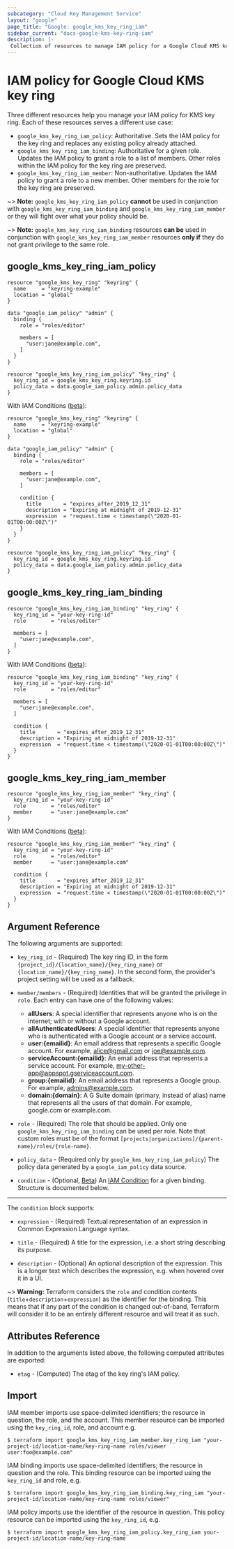 ```yaml
---
subcategory: "Cloud Key Management Service"
layout: "google"
page_title: "Google: google_kms_key_ring_iam"
sidebar_current: "docs-google-kms-key-ring-iam"
description: |-
 Collection of resources to manage IAM policy for a Google Cloud KMS key ring.
---
```


# IAM policy for Google Cloud KMS key ring

Three different resources help you manage your IAM policy for KMS key ring. Each of these resources serves a different use case:

* `google_kms_key_ring_iam_policy`: Authoritative. Sets the IAM policy for the key ring and replaces any existing policy already attached.
* `google_kms_key_ring_iam_binding`: Authoritative for a given role. Updates the IAM policy to grant a role to a list of members. Other roles within the IAM policy for the key ring are preserved.
* `google_kms_key_ring_iam_member`: Non-authoritative. Updates the IAM policy to grant a role to a new member. Other members for the role for the key ring are preserved.

~> **Note:** `google_kms_key_ring_iam_policy` **cannot** be used in conjunction with `google_kms_key_ring_iam_binding` and `google_kms_key_ring_iam_member` or they will fight over what your policy should be.

~> **Note:** `google_kms_key_ring_iam_binding` resources **can be** used in conjunction with `google_kms_key_ring_iam_member` resources **only if** they do not grant privilege to the same role.

## google\_kms\_key\_ring\_iam\_policy

```hcl
resource "google_kms_key_ring" "keyring" {
  name     = "keyring-example"
  location = "global"
}

data "google_iam_policy" "admin" {
  binding {
    role = "roles/editor"

    members = [
      "user:jane@example.com",
    ]
  }
}

resource "google_kms_key_ring_iam_policy" "key_ring" {
  key_ring_id = google_kms_key_ring.keyring.id
  policy_data = data.google_iam_policy.admin.policy_data
}
```

With IAM Conditions ([beta](https://terraform.io/docs/providers/google/provider_versions.html)):

```hcl
resource "google_kms_key_ring" "keyring" {
  name     = "keyring-example"
  location = "global"
}

data "google_iam_policy" "admin" {
  binding {
    role = "roles/editor"

    members = [
      "user:jane@example.com",
    ]

    condition {
      title       = "expires_after_2019_12_31"
      description = "Expiring at midnight of 2019-12-31"
      expression  = "request.time < timestamp(\"2020-01-01T00:00:00Z\")"
    }
  }
}

resource "google_kms_key_ring_iam_policy" "key_ring" {
  key_ring_id = google_kms_key_ring.keyring.id
  policy_data = data.google_iam_policy.admin.policy_data
}
```

## google\_kms\_key\_ring\_iam\_binding

```hcl
resource "google_kms_key_ring_iam_binding" "key_ring" {
  key_ring_id = "your-key-ring-id"
  role        = "roles/editor"

  members = [
    "user:jane@example.com",
  ]
}
```

With IAM Conditions ([beta](https://terraform.io/docs/providers/google/provider_versions.html)):

```hcl
resource "google_kms_key_ring_iam_binding" "key_ring" {
  key_ring_id = "your-key-ring-id"
  role        = "roles/editor"

  members = [
    "user:jane@example.com",
  ]

  condition {
    title       = "expires_after_2019_12_31"
    description = "Expiring at midnight of 2019-12-31"
    expression  = "request.time < timestamp(\"2020-01-01T00:00:00Z\")"
  }
}
```

## google\_kms\_key\_ring\_iam\_member

```hcl
resource "google_kms_key_ring_iam_member" "key_ring" {
  key_ring_id = "your-key-ring-id"
  role        = "roles/editor"
  member      = "user:jane@example.com"
}
```

With IAM Conditions ([beta](https://terraform.io/docs/providers/google/provider_versions.html)):

```hcl
resource "google_kms_key_ring_iam_member" "key_ring" {
  key_ring_id = "your-key-ring-id"
  role        = "roles/editor"
  member      = "user:jane@example.com"

  condition {
    title       = "expires_after_2019_12_31"
    description = "Expiring at midnight of 2019-12-31"
    expression  = "request.time < timestamp(\"2020-01-01T00:00:00Z\")"
  }
}
```

## Argument Reference

The following arguments are supported:

* `key_ring_id` - (Required) The key ring ID, in the form
    `{project_id}/{location_name}/{key_ring_name}` or
    `{location_name}/{key_ring_name}`. In the second form, the provider's
    project setting will be used as a fallback.

* `member/members` - (Required) Identities that will be granted the privilege in `role`.
  Each entry can have one of the following values:
  * **allUsers**: A special identifier that represents anyone who is on the internet; with or without a Google account.
  * **allAuthenticatedUsers**: A special identifier that represents anyone who is authenticated with a Google account or a service account.
  * **user:{emailid}**: An email address that represents a specific Google account. For example, alice@gmail.com or joe@example.com.
  * **serviceAccount:{emailid}**: An email address that represents a service account. For example, my-other-app@appspot.gserviceaccount.com.
  * **group:{emailid}**: An email address that represents a Google group. For example, admins@example.com.
  * **domain:{domain}**: A G Suite domain (primary, instead of alias) name that represents all the users of that domain. For example, google.com or example.com.

* `role` - (Required) The role that should be applied. Only one
    `google_kms_key_ring_iam_binding` can be used per role. Note that custom roles must be of the format
    `[projects|organizations]/{parent-name}/roles/{role-name}`.

* `policy_data` - (Required only by `google_kms_key_ring_iam_policy`) The policy data generated by
  a `google_iam_policy` data source.

* `condition` - (Optional, [Beta](https://terraform.io/docs/providers/google/provider_versions.html)) An [IAM Condition](https://cloud.google.com/iam/docs/conditions-overview) for a given binding.
  Structure is documented below.

---

The `condition` block supports:

* `expression` - (Required) Textual representation of an expression in Common Expression Language syntax.

* `title` - (Required) A title for the expression, i.e. a short string describing its purpose.

* `description` - (Optional) An optional description of the expression. This is a longer text which describes the expression, e.g. when hovered over it in a UI.

~> **Warning:** Terraform considers the `role` and condition contents (`title`+`description`+`expression`) as the
  identifier for the binding. This means that if any part of the condition is changed out-of-band, Terraform will
  consider it to be an entirely different resource and will treat it as such.

## Attributes Reference

In addition to the arguments listed above, the following computed attributes are
exported:

* `etag` - (Computed) The etag of the key ring's IAM policy.

## Import

IAM member imports use space-delimited identifiers; the resource in question, the role, and the account.  This member resource can be imported using the `key_ring_id`, role, and account e.g.

```
$ terraform import google_kms_key_ring_iam_member.key_ring_iam "your-project-id/location-name/key-ring-name roles/viewer user:foo@example.com"
```

IAM binding imports use space-delimited identifiers; the resource in question and the role.  This binding resource can be imported using the `key_ring_id` and role, e.g.

```
$ terraform import google_kms_key_ring_iam_binding.key_ring_iam "your-project-id/location-name/key-ring-name roles/viewer"
```

IAM policy imports use the identifier of the resource in question.  This policy resource can be imported using the `key_ring_id`, e.g.

```
$ terraform import google_kms_key_ring_iam_policy.key_ring_iam your-project-id/location-name/key-ring-name
```
